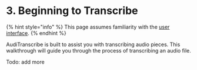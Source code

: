 # 3. Beginning to Transcribe

{% hint style="info" %}
This page assumes familiarity with the [user interface](2-user-interface.md).
{% endhint %}

AudiTranscribe is built to assist you with transcribing audio pieces. This walkthrough will guide you through the
process of transcribing an audio file.

Todo: add more
